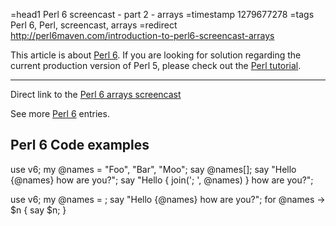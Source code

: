 =head1 Perl 6 screencast - part 2 - arrays
=timestamp 1279677278
=tags Perl 6, Perl, screencast, arrays
=redirect http://perl6maven.com/introduction-to-perl6-screencast-arrays

This article is about <a href="/perl6.html">Perl 6</a>. If you are looking for solution regarding
the current production version of Perl 5, please check out the <a href="/perl-tutorial">Perl tutorial</a>.
<hr>

<!--
<object width="640" height="385"><param name="movie" value="http://www.youtube.com/v/TbjNXtU2u_0&amp;hl=en_US&amp;fs=1"></param>
<param name="allowFullScreen" value="true"></param><param name="allowscriptaccess" value="always"></param>
<embed src="http://www.youtube.com/v/TbjNXtU2u_0&amp;hl=en_US&amp;fs=1" type="application/x-shockwave-flash" 
allowscriptaccess="always" allowfullscreen="true" width="640" height="385"></embed></object>
-->

Direct link to the <a href="http://www.youtube.com/watch?v=TbjNXtU2u_0">Perl 6 arrays screencast</a>

See more <a href="/perl6.html">Perl 6</a> entries.

<h2>Perl 6 Code examples</h2>

  use v6;
  my @names = "Foo", "Bar", "Moo";
  say @names[];
  say "Hello {@names} how are you?";
  say "Hello { join('; ', @names) } how are you?";


  use v6;
  my @names = <Foo Bar Moo>;
  say "Hello {@names} how are you?";
  for @names -> $n {
    say $n;
  }

